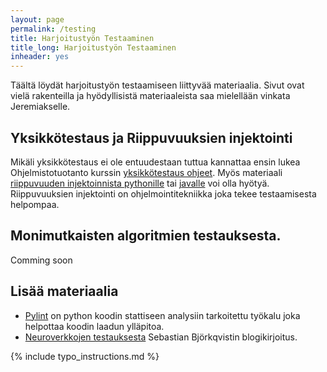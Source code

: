 ```yaml
---
layout: page
permalink: /testing
title: Harjoitustyön Testaaminen
title_long: Harjoitustyön Testaaminen
inheader: yes
---
```


Täältä löydät harjoitustyön testaamiseen liittyvää materiaalia. Sivut ovat vielä rakenteilla ja hyödyllisistä materiaaleista saa mielellään vinkata Jeremiakselle. 


## Yksikkötestaus ja Riippuvuuksien injektointi
Mikäli yksikkötestaus ei ole entuudestaan tuttua kannattaa ensin lukea Ohjelmistotuotanto kurssin [yksikkötestaus ohjeet](/unittest). Myös materiaali [riippuvuuden injektoinnista pythonille](/riippuvuuksien_injektointi_python) tai [javalle](/riippuvuuksien_injektointi)
voi olla hyötyä. Riippuvuuksien injektointi on ohjelmointitekniikka joka tekee testaamisesta helpompaa. 

## Monimutkaisten algoritmien testauksesta. 
Comming soon

## Lisää materiaalia
- [Pylint](/pylint) on python koodin stattiseen analysiin tarkoitettu työkalu joka helpottaa koodin laadun ylläpitoa. 
- [Neuroverkkojen testauksesta](https://www.sebastianbjorkqvist.com/blog/writing-automated-tests-for-neural-networks/) Sebastian Björkqvistin blogikirjoitus.

{% include typo_instructions.md %}
